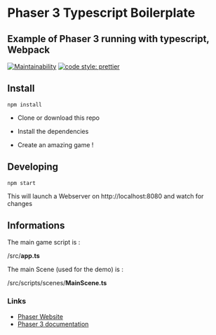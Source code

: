 # Phaser 3 Typescript Boilerplate

## Example of Phaser 3 running with typescript, Webpack

[![Maintainability](https://api.codeclimate.com/v1/badges/0462a81113e546d5e34b/maintainability)](https://codeclimate.com/github/Ciriak/phaser3-typescript-boilerplate/maintainability)
[![code style: prettier](https://img.shields.io/badge/code_style-prettier-ff69b4.svg?style=flat-square)](https://github.com/prettier/prettier)

## Install

```
npm install
```

- Clone or download this repo

- Install the dependencies

* Create an amazing game !

## Developing

```
npm start
```

This will launch a Webserver on http://localhost:8080 and watch for changes

## Informations

The main game script is :

/src/**app.ts**

The main Scene (used for the demo) is :

/src/scripts/scenes/**MainScene.ts**

### Links

- [Phaser Website](https://phaser.io/)
- [Phaser 3 documentation](https://photonstorm.github.io/phaser3-docs/)
